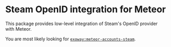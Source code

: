 # Steam OpenID integration for Meteor

This package provides low-level integration of Steam's OpenID provider with Meteor.

You are most likely looking for [`exoway:meteor-accounts-steam`](https://github.com/exoway/meteor-accounts-steam).
